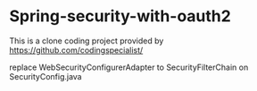 # Spring-security-with-oauth2

This is a clone coding project provided by https://github.com/codingspecialist/

replace WebSecurityConfigurerAdapter to SecurityFilterChain on SecurityConfig.java 
